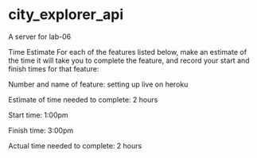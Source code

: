 # city_explorer_api
A server for lab-06


Time Estimate
For each of the features listed below, make an estimate of the time it will take you to complete the feature, and record your start and finish times for that feature:

Number and name of feature: setting up live on heroku

Estimate of time needed to complete: 2 hours

Start time: 1:00pm

Finish time: 3:00pm

Actual time needed to complete: 2 hours